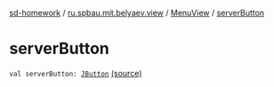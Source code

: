 [sd-homework](../../index.md) / [ru.spbau.mit.belyaev.view](../index.md) / [MenuView](index.md) / [serverButton](.)

# serverButton

`val serverButton: `[`JButton`](http://docs.oracle.com/javase/6/docs/api/javax/swing/JButton.html) [(source)](https://github.com/StasBel/sd-homework/blob/InstantMessenger/src/main/kotlin/ru/spbau/mit/belyaev/view/MenuView.kt#L13)